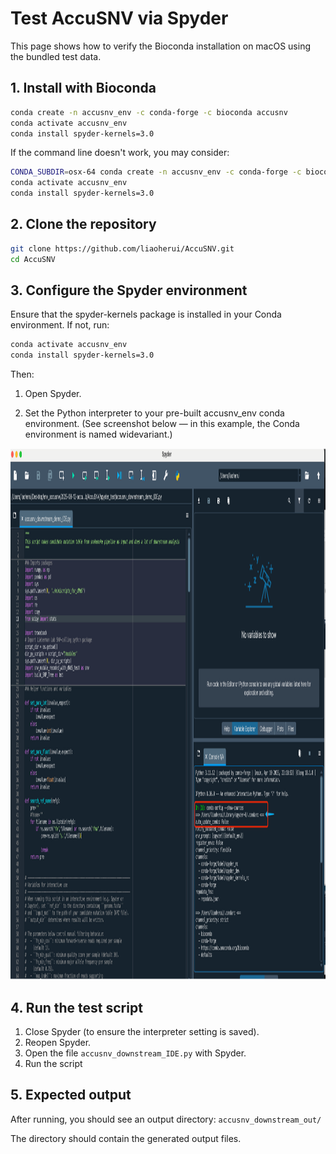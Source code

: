 # Test AccuSNV via Spyder

This page shows how to verify the Bioconda installation on macOS using the bundled test data.

## 1. Install with Bioconda

```bash
conda create -n accusnv_env -c conda-forge -c bioconda accusnv
conda activate accusnv_env
conda install spyder-kernels=3.0
```
If the command line doesn't work, you may consider:

```bash
CONDA_SUBDIR=osx-64 conda create -n accusnv_env -c conda-forge -c bioconda accusnv_env
conda activate accusnv_env
conda install spyder-kernels=3.0
```

## 2. Clone the repository

```bash
git clone https://github.com/liaoherui/AccuSNV.git
cd AccuSNV
```


## 3. Configure the Spyder environment

Ensure that the spyder-kernels package is installed in your Conda environment. If not, run:

```bash
conda activate accusnv_env
conda install spyder-kernels=3.0
```

Then:

1. Open Spyder.

2. Set the Python interpreter to your pre-built accusnv_env conda environment. (See screenshot below — in this example, the Conda environment is named widevariant.)

<img src="https://github.com/liaoherui/AccuSNV/blob/main/readme_files/spyder_step1.png" width = "900" height = "850" >

## 4. Run the test script

1. Close Spyder (to ensure the interpreter setting is saved).
2. Reopen Spyder.
3. Open the file `accusnv_downstream_IDE.py` with Spyder.
4. Run the script

## 5. Expected output

After running, you should see an output directory: `accusnv_downstream_out/`

The directory should contain the generated output files.
